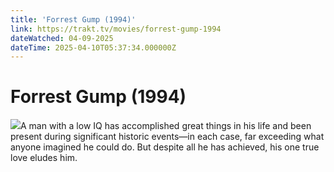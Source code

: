```yaml
---
title: 'Forrest Gump (1994)' 
link: https://trakt.tv/movies/forrest-gump-1994
dateWatched: 04-09-2025
dateTime: 2025-04-10T05:37:34.000000Z
---
```

# Forrest Gump (1994)

![](https://walter-r2.trakt.tv/images/movies/000/000/009/fanarts/thumb/38603fa103.jpg)A man with a low IQ has accomplished great things in his life and been present during significant historic events—in each case, far exceeding what anyone imagined he could do. But despite all he has achieved, his one true love eludes him.